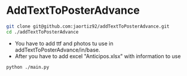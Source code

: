 # AddTextToPosterAdvance
```sh
git clone git@github.com:jaortiz92/addTextToPosterAdvance.git
cd ./addTextToPosterAdvance
```
- You have to add ttf and photos tu use in addTextToPosterAdvance/in/base.
- After you have to add excel "Anticipos.xlsx" with information to use

```sh
python ./main.py
```